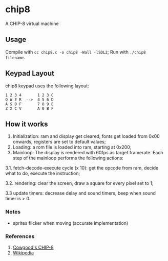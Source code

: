 # chip8
A CHIP-8 virtual machine

## Usage
Compile with `cc chip8.c -o chip8 -Wall -lSDL2`;
Run with `./chip8 filename`.

## Keypad Layout
chip8 keypad uses the following layout:

```
1 2 3 4       1 2 3 C 
Q W E R  -->  4 5 6 D 
A S D F       7 8 9 E 
Z X C V       A 0 B F 
```

## How it works

1. Initialization: ram and display get cleared, fonts get loaded from 0x00 onwards, registers are set to default values;
2. Loading: a rom file is loaded into ram, starting at 0x200;
3. Mainloop: The display is rendered with 60fps as target framerate. Each step of the mainloop performs the following actions:

  3.1. fetch-decode-execute cycle (x 10): get the opcode from ram, decide what to do, execute the instruction;
  
  3.2. rendering: clear the screen, draw a square for every pixel set to 1;
  
  3.3 update timers: decrease delay and sound timers, beep when sound timer is > 0.

### Notes
- sprites flicker when moving (accurate implementation)

### References
1. [Cowgood's CHIP-8](http://devernay.free.fr/hacks/chip8/C8TECH10.HTM)
2. [Wikipedia](https://en.wikipedia.org/wiki/CHIP-8)
